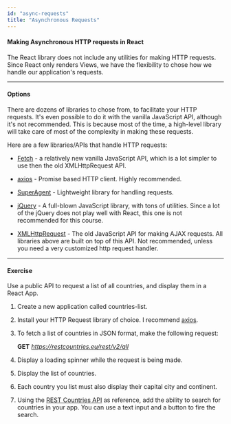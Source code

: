 ```yaml
---
id: "async-requests"
title: "Asynchronous Requests"
---
```


#### Making Asynchronous HTTP requests in React

The React library does not include any utilities for making HTTP requests. Since React only renders Views, we have the flexibility to chose how we handle our application's requests.

---

#### Options

There are dozens of libraries to chose from, to facilitate your HTTP requests. It's even possible to do it with the vanilla JavaScript API, although it's not recommended. This is because most of the time, a high-level library will take care of most of the complexity in making these requests.

Here are a few libraries/APIs that handle HTTP requests:

- [Fetch](https://developer.mozilla.org/en-US/docs/Web/API/Fetch_API) - a relatively new vanilla JavaScript API, which is a lot simpler to use then the old XMLHttpRequest API.

- [axios](https://github.com/axios/axios) - Promise based HTTP client. Highly recommended.

- [SuperAgent](https://visionmedia.github.io/superagent/) - Lightweight library for handling requests.

- [jQuery](https://jquery.com/) - A full-blown JavaScript library, with tons of utilities. Since a lot of the jQuery does not play well with React, this one is not recommended for this course.

- [XMLHttpRequest](https://developer.mozilla.org/en-US/docs/Web/API/XMLHttpRequest) - The old JavaScript API for making AJAX requests. All libraries above are built on top of this API. Not recommended, unless you need a very customized http request handler.

---

#### Exercise

Use a public API to request a list of all countries, and display them in a React App.

1. Create a new application called countries-list.

1. Install your HTTP Request library of choice. I recommend [axios](https://github.com/axios/axios).

1. To fetch a list of countries in JSON format, make the following request:

    **GET** *https://restcountries.eu/rest/v2/all*

1. Display a loading spinner while the request is being made.

1. Display the list of countries.

1. Each country you list must also display their capital city and continent.

1. Using the [REST Countries API](https://restcountries.eu/#api-endpoints-all) as reference, add the ability to search for countries in your app. You can use a text input and a button to fire the search.
